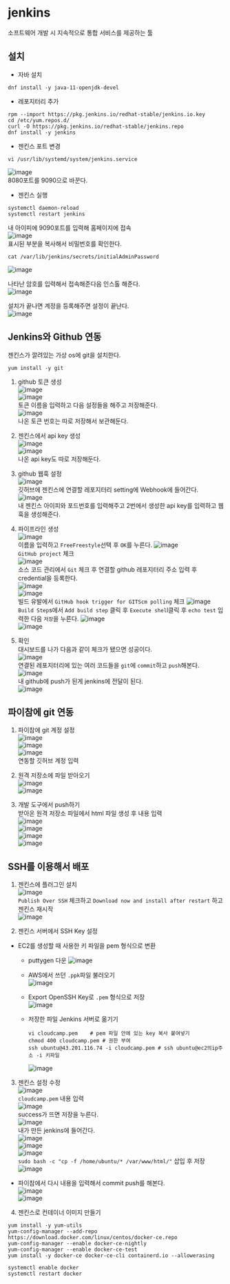 # jenkins

소프트웨어 개발 시 지속적으로 통합 서비스를 제공하는 툴<br/>

## 설치
- 자바 설치
```shell
dnf install -y java-11-openjdk-devel
```
- 레포지터리 추가
```shell
rpm --import https://pkg.jenkins.io/redhat-stable/jenkins.io.key
cd /etc/yum.repos.d/
curl -O https://pkg.jenkins.io/redhat-stable/jenkins.repo
dnf install -y jenkins
```

- 젠킨스 포트 변경
```shell
vi /usr/lib/systemd/system/jenkins.service
```
![image](./image/jenkins/1.png)<br/>
8080포트를 9090으로 바꾼다.<br/>

- 젠킨스 실행
```shell
systemctl daemon-reload
systemctl restart jenkins
```
내 아이피에 9090포트를 입력해 홈페이지에 접속<br/>
![image](./image/jenkins/2.png)<br/>
표시된 부분을 복사해서 비밀번호를 확인한다.<br/>
```shell
cat /var/lib/jenkins/secrets/initialAdminPassword
```
![image](./image/jenkins/3.png)<br/>

나타난 암호를 입력해서 접속해준다음 인스톨 해준다.<br/>
![image](./image/jenkins/4.png)<br/>

설치가 끝나면 계정을 등록해주면 설정이 끝난다.<br/>
![image](./image/jenkins/5.png)<br/>

## Jenkins와 Github 연동
젠킨스가 깔려있는 가상 os에 git을 설치한다.
```shell
yum install -y git
```

1. github 토큰 생성<br/>
![image](./image/jenkins/10.png)<br/>
![image](./image/jenkins/11.png)<br/>
토큰 이름을 입력하고 다음 설정들을 해주고 저장해준다.<br/>
![image](./image/jenkins/12.png)<br/>
나온 토큰 번호는 따로 저장해서 보관해둔다.<br/>

2. 젠킨스에서 api key 생성<br/>
![image](./image/jenkins/16.png)<br/>
![image](./image/jenkins/17.png)<br/>
나온 api key도 따로 저장해둔다.<br/>

3. github 웹훅 설정<br/>
![image](./image/jenkins/18.png)<br/>
깃허브에 젠킨스에 연결할 레포지터리 setting에 Webhook에 들어간다.<br/>
![image](./image/jenkins/19.png)<br/>
내 젠킨스 아이피와 포드번호를 입력해주고 2번에서 생성한 api key를 입력하고 웹훅을 생성해준다.<br/>

4. 파이프라인 생성<br/>
![image](./image/jenkins/7.png)<br/>
이름을 입력하고 `FreeFreestyle`선택 후 `OK`를 누른다.
![image](./image/jenkins/8.png)<br/>
`GitHub project` 체크<br/>
![image](./image/jenkins/20.png)<br/>
소스 코드 관리에서 `Git` 체크 후 연결할 github 레포지터리 주소 입력 후 credential을 등록한다.<br/>
![image](./image/jenkins/22.png)<br/>
![image](./image/jenkins/21.png)<br/>
빌드 유발에서 `GitHub hook trigger for GITScm polling` 체크
![image](./image/jenkins/23.png)<br/>
`Build Step`s에서 `Add build step` 클릭 후 `Execute shel`l클릭 후 `echo test` 입력한 다음 `저장`을 누른다.
![image](./image/jenkins/24.png)<br/>
![image](./image/jenkins/25.png)<br/>

5. 확인<br/>
대시보드를 나가 다음과 같이 체크가 됐으면 성공이다.<br/>
![image](./image/jenkins/26.png)<br/>
연결된 레포지터리에 있는 여러 코드들을 `git`에 `commit`하고 `push`해본다.
![image](./image/jenkins/27.png)<br/>
내 github에 push가 된게 jenkins에 전달이 된다.<br/>
![image](./image/jenkins/28.png)<br/>

## 파이참에 git 연동
1. 파이참에 git 계정 설정<br/>
![image](./image/jenkins/29.png)<br/>
![image](./image/jenkins/30.png)<br/>
![image](./image/jenkins/31.png)<br/>
연동할 깃허브 계정 입력<br/>

2. 원격 저장소에 파일 받아오기<br/>
![image](./image/jenkins/32.png)<br/>
![image](./image/jenkins/33.png)<br/>

3. 개발 도구에서 push하기<br/>
받아온 원격 저장소 파일에서 html 파일 생성 후 내용 입력<br/>
![image](./image/jenkins/34.png)<br/>
![image](./image/jenkins/35.png)<br/>
![image](./image/jenkins/36.png)<br/>
![image](./image/jenkins/37.png)<br/>

## SSH를 이용해서 배포
1. 젠킨스에 플러그인 설치<br/>
![image](./image/jenkins/38.png)<br/>
`Publish Over SSH` 체크하고 `Download now and install after restart` 하고 젠킨스 재시작<br/>
![image](./image/jenkins/39.png)<br/>

2. 젠킨스 서버에서 SSH Key 설정<br/>
- EC2를 생성할 때 사용한 키 파일을 pem 형식으로 변환
    - puttygen 다운
    ![image](./image/jenkins/40.png)<br/>

    - AWS에서 쓰던 `.ppk`파일 불러오기<br/>
    ![image](./image/jenkins/41.png)<br/>
    - Export OpenSSH Key로 `.pem` 형식으로 저장<br/>
    ![image](./image/jenkins/42.png)<br/>
    - 저장한 파일 Jenkins 서버로 옮기기<br/>
        ```shell
        vi cloudcamp.pem    # pem 파일 안에 있는 key 복사 붙여넣기
        chmod 400 cloudcamp.pem # 권한 부여
        ssh ubuntu@43.201.116.74 -i cloudcamp.pem # ssh ubuntu@ec2의ip주소 -i 키파일
        ```
        ![image](./image/jenkins/43.png)<br/>

3. 젠킨스 설정 수정<br/>
![image](./image/jenkins/44.png)<br/>
`cloudcamp.pem` 내용 입력<br/>
![image](./image/jenkins/45.png)<br/>
success가 뜨면 저장을 누른다.<br/>
![image](./image/jenkins/46.png)<br/>
내가 만든 jenkins에 들어간다.<br/>
![image](./image/jenkins/47.png)<br/>
![image](./image/jenkins/48.png)<br/>
![image](./image/jenkins/49.png)<br/>
`sudo bash -c "cp -f /home/ubuntu/* /var/www/html/"` 삽입 후 저장<br/>
![image](./image/jenkins/50.png)<br/>
- 파이참에서 다시 내용을 입력해서 commit push를 해본다.<br/>
![image](./image/jenkins/51.png)<br/>
![image](./image/jenkins/52.png)<br/>

4. 젠킨스로 컨테이너 이미지 만들기<br/>
```shell
yum install -y yum-utils 
yum-config-manager --add-repo https://download.docker.com/linux/centos/docker-ce.repo
yum-config-manager --enable docker-ce-nightly
yum-config-manager --enable docker-ce-test
yum install -y docker-ce docker-ce-cli containerd.io --allowerasing

systemctl enable docker
systemctl restart docker
```


    


